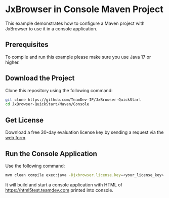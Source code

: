 # JxBrowser in Console Maven Project

This example demonstrates how to configure a Maven project with JxBrowser to use it in a console application.

## Prerequisites

To compile and run this example please make sure you use Java 17 or higher.

## Download the Project

Clone this repository using the following command:

 ```bash
 git clone https://github.com/TeamDev-IP/JxBrowser-QuickStart
 cd JxBrowser-QuickStart/Maven/Console
 ```

## Get License

Download a free 30-day evaluation license key by sending a request via the [web form](https://www.teamdev.com/jxbrowser#evaluate).

## Run the Console Application

Use the following command:

```bash
mvn clean compile exec:java -Djxbrowser.license.key=<your_license_key>
```

It will build and start a console application with HTML of https://html5test.teamdev.com printed into console. 
